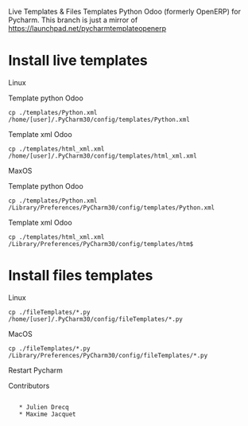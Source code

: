Live Templates & Files Templates Python Odoo (formerly OpenERP) for Pycharm.
This branch is just a mirror of https://launchpad.net/pycharmtemplateopenerp


# Install live templates

Linux

Template python Odoo
```
cp ./templates/Python.xml /home/[user]/.PyCharm30/config/templates/Python.xml
```
Template xml Odoo
```
cp ./templates/html_xml.xml /home/[user]/.PyCharm30/config/templates/html_xml.xml
```
MaxOS

Template python Odoo
```
cp ./templates/Python.xml /Library/Preferences/PyCharm30/config/templates/Python.xml
```
Template xml Odoo
```
cp ./templates/html_xml.xml /Library/Preferences/PyCharm30/config/templates/htm$
```

# Install files templates

Linux
```
cp ./fileTemplates/*.py /home/[user]/.PyCharm30/config/fileTemplates/*.py
```
MacOS
```
cp ./fileTemplates/*.py /Library/Preferences/PyCharm30/config/fileTemplates/*.py
```

Restart Pycharm

Contributors
```

   * Julien Drecq
   * Maxime Jacquet
